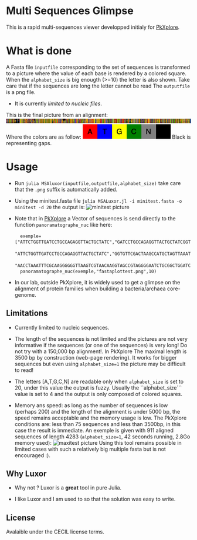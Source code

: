 # Multi Sequences Glimpse

This is a rapid multi-sequences viewer developped initialy for [PkXplore](https://github.com/jpflandrs/PkXplore).

# What is done

A Fasta file ``inputfile`` corresponding to the set of sequences is transformed to a picture where the value of each base is rendered by a colored square.
When the ``alphabet_size`` is big enougth (>=10) the letter is also shown. Take care that if the sequences are long the letter cannot be read
The ``outputfile`` is a png file.
- It is currently *limited to nucleic files*.

This is the final picture from an alignment: ![final picture](https://github.com/jpflandrs/MSGlimpse/blob/main/aligned_crude.png) 
Where the colors are as follow:
![Colors](https://github.com/jpflandrs/MSGlimpse/blob/main/Chars.png)
Black is representing gaps.
# Usage

- Run ```julia MSAluxor(inputfile,outputfile,alphabet_size)``` take care that the ```.png``` suffix is automatically added.

- Using the minitest.fasta file 
```julia MSALuxor.jl -i minitest.fasta -o minitest -d 20```
the output is: ![minitest picture](https://github.com/jpflandrs/MSGlimpse/blob/main/minitest.png)

- Note that in  [PkXplore](https://github.com/jpflandrs/PkXplore) a Vector of sequences is send directly to the function ```panoramatographe_nuc``` like here:

        exemple=["ATTCTGGTTGATCCTGCCAGAGGTTACTGCTATC","GATCCTGCCAGAGGTTACTGCTATCGGTGTTCGA",
        "ATTCTGGTTGATCCTGCCAGAGGTTACTGCTATC","GGTGTTCGACTAAGCCATGCTAGTTAAATGTTCT","TCGTGAACATAGCGGACTGCTCAGTAACACGTGGACAATCTGCCCTTGGGT","TCAGCATAACCCCGGGAAACTGGGGATAATTCTGAATAGATCACATATGCTGGAATGCTTTGT",
        "AACCTAAATTTCGCAAGGGGGGTTAAGTCGTAACAAGGTAGCCGTAGGGGAATCTGCGGCTGGATCACCTCCT"]
        panoramatographe_nuc(exemple,"fastaplottest.png",10)

- In our lab, outside PkXplore, it is widely used to get a glimpse on the alignment of protein families when building a bacteria/archaea core-genome.

## Limitations

- Currently limited to nucleic sequences.

- The length of the sequences is not limited and the pictures are not very informative if the sequences (or one of the sequences) is very long! Do not try with a 150,000 bp alignment!. In PkXplore The maximal length is 3500 bp by construction (web-page rendering). It works for bigger sequences but even using ```alphabet_size=1``` the picture may be difficult to read!

- The letters [A,T,G,C,N] are readable only when ```alphabet_size``` is set to 20, under this value the output is fuzzy. Usually the ``alphabet_size``` value is set to 4 and the output is only composed of colored squares.

- Memory ans speed: as long as the number of sequences is low (perhaps 200) and the length of the alignment is under 5000 bp, the speed remains acceptable and the memory usage is low. The PkXplore conditions are: less than 75 sequences and less than 3500bp, in this case the result is immediate. An exemple is given with 911 aligned sequences of length 4283 (```alphabet_size=1```, 42 seconds running, 2.8Go memory used): ![maxitest picture](https://github.com/jpflandrs/MSGlimpse/blob/main/maxitest.png) Using this tool remains possible in limited cases with such a relatively big multiple fasta but is not encouraged :).

## Why Luxor

- Why not ? Luxor is a **great** tool in pure Julia.

- I like Luxor and I am used to so that the solution was easy to write.

## License

Avalaible under the CECIL license terms.
